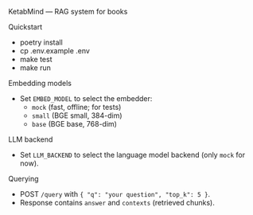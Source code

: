 KetabMind — RAG system for books

Quickstart

- poetry install
- cp .env.example .env
- make test
- make run

Embedding models

- Set `EMBED_MODEL` to select the embedder:
  - `mock` (fast, offline; for tests)
  - `small` (BGE small, 384-dim)
  - `base` (BGE base, 768-dim)

LLM backend

- Set `LLM_BACKEND` to select the language model backend (only `mock` for now).

Querying

- POST `/query` with `{ "q": "your question", "top_k": 5 }`.
- Response contains `answer` and `contexts` (retrieved chunks).
